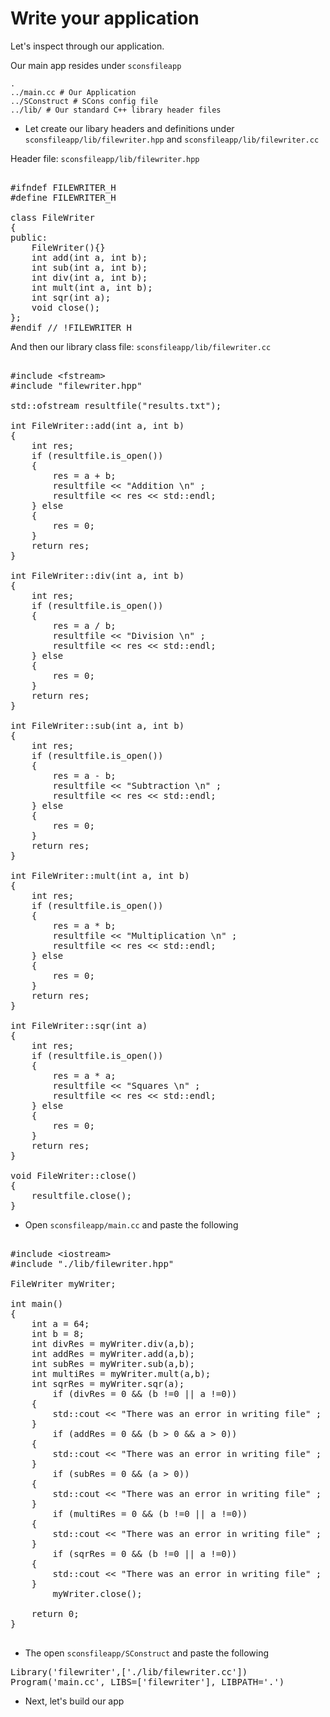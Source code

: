 # Write your application 

Let's inspect through our application.
 
Our main app resides under `sconsfileapp` 

```shell  
.
../main.cc # Our Application
../SConstruct # SCons config file
../lib/ # Our standard C++ library header files 
``` 
 
+ Let create our libary headers and definitions under `sconsfileapp/lib/filewriter.hpp` and `sconsfileapp/lib/filewriter.cc` 

Header file: `sconsfileapp/lib/filewriter.hpp`

<pre class="file" data-filename="sconsfileapp/lib/filewriter.hpp" data-target="replace"> 
#ifndef FILEWRITER_H
#define FILEWRITER_H

class FileWriter
{
public:
    FileWriter(){}
    int add(int a, int b);
    int sub(int a, int b);
    int div(int a, int b);
    int mult(int a, int b);
    int sqr(int a);
    void close();
};
#endif // !FILEWRITER_H 
</pre>

And then our library class file: `sconsfileapp/lib/filewriter.cc`

<pre class="file" data-filename="sconsfileapp/lib/filewriter.cc" data-target="replace"> 
#include &ltfstream&gt
#include "filewriter.hpp"

std::ofstream resultfile("results.txt");

int FileWriter::add(int a, int b)
{
    int res;
    if (resultfile.is_open())
    {
        res = a + b;
        resultfile << "Addition \n" ;
        resultfile << res << std::endl;
    } else
    {
        res = 0;
    }
    return res;
}

int FileWriter::div(int a, int b)
{
    int res;
    if (resultfile.is_open())
    {
        res = a / b;
        resultfile << "Division \n" ;
        resultfile << res << std::endl;
    } else
    {
        res = 0;
    }
    return res;
}

int FileWriter::sub(int a, int b)
{
    int res;
    if (resultfile.is_open())
    {
        res = a - b;
        resultfile << "Subtraction \n" ;
        resultfile << res << std::endl;
    } else
    {
        res = 0;
    }
    return res;
}

int FileWriter::mult(int a, int b)
{
    int res;
    if (resultfile.is_open())
    {
        res = a * b;
        resultfile << "Multiplication \n" ;
        resultfile << res << std::endl;
    } else
    {
        res = 0;
    }
    return res;
}

int FileWriter::sqr(int a)
{
    int res;
    if (resultfile.is_open())
    {
        res = a * a;
        resultfile << "Squares \n" ;
        resultfile << res << std::endl;
    } else
    {
        res = 0;
    }
    return res;
}

void FileWriter::close()
{
    resultfile.close();
}
</pre>

+ Open `sconsfileapp/main.cc` and paste the following

<pre class="file" data-filename="sconsfileapp/main.cc" data-target="replace">
 
#include &ltiostream&gt
#include "./lib/filewriter.hpp"

FileWriter myWriter;

int main()
{
    int a = 64;
    int b = 8;
    int divRes = myWriter.div(a,b);
    int addRes = myWriter.add(a,b);
    int subRes = myWriter.sub(a,b);
    int multiRes = myWriter.mult(a,b);
    int sqrRes = myWriter.sqr(a);
        if (divRes = 0 && (b !=0 || a !=0))
    {
        std::cout << "There was an error in writing file" ;
    }
        if (addRes = 0 && (b > 0 && a > 0))
    {
        std::cout << "There was an error in writing file" ;
    }
        if (subRes = 0 && (a > 0))
    {
        std::cout << "There was an error in writing file" ;
    }
        if (multiRes = 0 && (b !=0 || a !=0))
    {
        std::cout << "There was an error in writing file" ;
    }
        if (sqrRes = 0 && (b !=0 || a !=0))
    {
        std::cout << "There was an error in writing file" ;
    }
        myWriter.close();

    return 0;
} 

</pre> 
 
+ The open  `sconsfileapp/SConstruct` and paste the following

<pre class="file" data-filename="sconsfileapp/SConstruct" data-target="replace">
Library('filewriter',['./lib/filewriter.cc'])
Program('main.cc', LIBS=['filewriter'], LIBPATH='.')
</pre> 
 
+ Next, let's build our app  
 